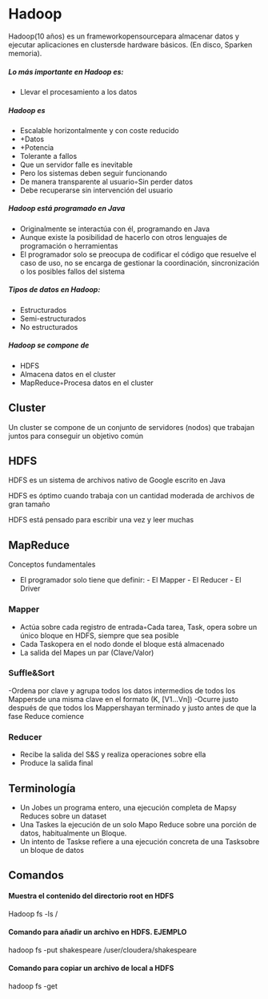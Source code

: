 # Hadoop

Hadoop(10 años) es un frameworkopensourcepara almacenar datos y ejecutar aplicaciones en clustersde hardware básicos. (En disco, Sparken memoria).

 ##### Lo más importante en Hadoop es:
 - Llevar el procesamiento a los datos 
 
 ##### Hadoop es 
  - Escalable horizontalmente y con coste reducido
  - +Datos
  - +Potencia
  - Tolerante a fallos
  - Que un servidor falle es inevitable
  - Pero los sistemas deben seguir funcionando
  - De manera transparente al usuario◦Sin perder datos
  - Debe recuperarse sin intervención del usuario
  
  
  ##### Hadoop está programado en Java
  - Originalmente se interactúa con él, programando en Java
  - Aunque existe la posibilidad de hacerlo con otros lenguajes de programación o herramientas
  - El programador solo se preocupa de codificar el código que resuelve el caso de uso, no se encarga de gestionar la coordinación, sincronización o los posibles   fallos   del sistema
  
  ##### Tipos de datos en Hadoop:
   - Estructurados
   - Semi-estructurados
   - No estructurados
   
   ##### Hadoop se compone de 
   - HDFS 
   - Almacena datos en el cluster
   - MapReduce◦Procesa datos en el cluster
   
   ## Cluster
   Un cluster se compone de un conjunto de servidores (nodos) que trabajan juntos para conseguir un objetivo común
   
   ## HDFS
   HDFS es un sistema de archivos nativo de Google escrito en Java
   
   HDFS es óptimo cuando trabaja con un cantidad moderada de archivos de gran tamaño
   
   HDFS está pensado para escribir una vez y leer muchas
   
   ## MapReduce
   Conceptos fundamentales
   - El programador solo tiene que definir:
    - El Mapper
    - El Reducer
    - El Driver
   ### Mapper
   - Actúa sobre cada registro de entrada◦Cada tarea, Task, opera sobre un único bloque en HDFS, siempre que sea posible
   - Cada Taskopera en el nodo donde el bloque está almacenado
   - La salida del Mapes un par (Clave/Valor)
   ### Suffle&Sort
   -Ordena por clave y agrupa todos los datos intermedios de todos los Mappersde una misma clave en el formato (K, [V1...Vn])
   -Ocurre justo después de que todos los Mappershayan terminado y justo antes de que la fase Reduce comience
  ### Reducer
  - Recibe la salida del S&S y realiza operaciones sobre ella
  - Produce la salida final
 
 ## Terminología
 - Un Jobes un programa entero, una ejecución completa de Mapsy Reduces sobre un dataset
 - Una Taskes la ejecución de un solo Mapo Reduce sobre una porción de datos, habitualmente un Bloque.
 - Un intento de Taskse refiere a una ejecución concreta de una Tasksobre un bloque de datos

## Comandos

#### Muestra el contenido del directorio root en HDFS

Hadoop fs -ls /

#### Comando para añadir un archivo en HDFS. EJEMPLO

hadoop fs -put shakespeare /user/cloudera/shakespeare

#### Comando para copiar un archivo de local a HDFS

hadoop fs -get
 

